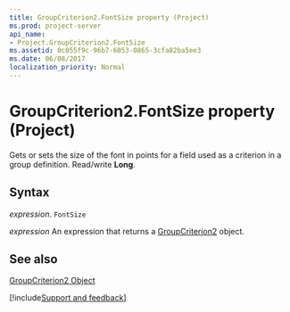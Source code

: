 ```yaml
---
title: GroupCriterion2.FontSize property (Project)
ms.prod: project-server
api_name:
- Project.GroupCriterion2.FontSize
ms.assetid: 0c055f9c-96b7-6053-0865-3cfa82ba5ee3
ms.date: 06/08/2017
localization_priority: Normal
---
```



# GroupCriterion2.FontSize property (Project)

Gets or sets the size of the font in points for a field used as a criterion in a group definition. Read/write  **Long**.


## Syntax

_expression_. `FontSize`

 _expression_ An expression that returns a [GroupCriterion2](./Project.GroupCriterion2.md) object.


## See also


[GroupCriterion2 Object](Project.GroupCriterion2.md)

[!include[Support and feedback](~/includes/feedback-boilerplate.md)]